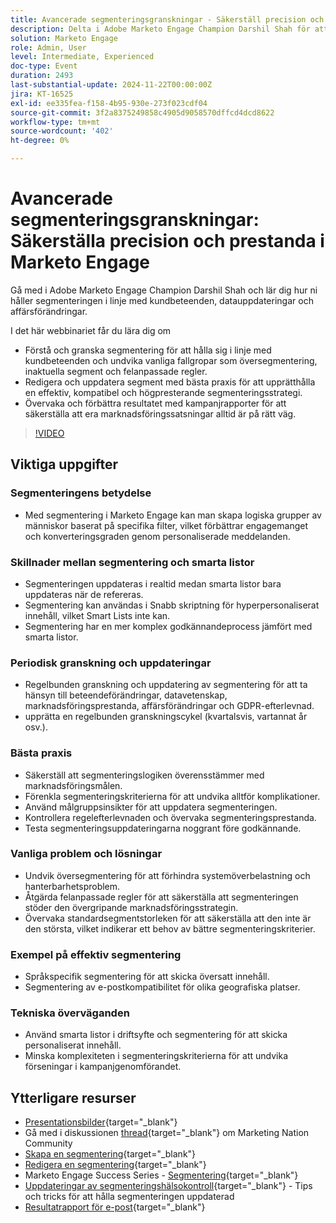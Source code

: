 ```yaml
---
title: Avancerade segmenteringsgranskningar - Säkerställ precision och prestanda i Marketo Engage
description: Delta i Adobe Marketo Engage Champion Darshil Shah för att bemästra avancerade segmenteringsgranskningar, lära er att optimera segmenteringsstrategier, anpassa sig till kundbeteenden, upprätthålla GDPR-efterlevnaden och förbättra marknadsföringsresultatet med hjälp av bästa praxis och uppdateringar i realtid.
solution: Marketo Engage
role: Admin, User
level: Intermediate, Experienced
doc-type: Event
duration: 2493
last-substantial-update: 2024-11-22T00:00:00Z
jira: KT-16525
exl-id: ee335fea-f158-4b95-930e-273f023cdf04
source-git-commit: 3f2a8375249858c4905d9058570dffcd4dcd8622
workflow-type: tm+mt
source-wordcount: '402'
ht-degree: 0%

---
```


# Avancerade segmenteringsgranskningar: Säkerställa precision och prestanda i Marketo Engage

Gå med i Adobe Marketo Engage Champion Darshil Shah och lär dig hur ni håller segmenteringen i linje med kundbeteenden, datauppdateringar och affärsförändringar.

I det här webbinariet får du lära dig om

* Förstå och granska segmentering för att hålla sig i linje med kundbeteenden och undvika vanliga fallgropar som översegmentering, inaktuella segment och felanpassade regler.
* Redigera och uppdatera segment med bästa praxis för att upprätthålla en effektiv, kompatibel och högpresterande segmenteringsstrategi.
* Övervaka och förbättra resultatet med kampanjrapporter för att säkerställa att era marknadsföringssatsningar alltid är på rätt väg.

>[!VIDEO](https://video.tv.adobe.com/v/3439383/?learn=on&enablevpops)

## Viktiga uppgifter

### Segmenteringens betydelse

* Med segmentering i Marketo Engage kan man skapa logiska grupper av människor baserat på specifika filter, vilket förbättrar engagemanget och konverteringsgraden genom personaliserade meddelanden.

### Skillnader mellan segmentering och smarta listor

* Segmenteringen uppdateras i realtid medan smarta listor bara uppdateras när de refereras.
* Segmentering kan användas i Snabb skriptning för hyperpersonaliserat innehåll, vilket Smart Lists inte kan.
* Segmentering har en mer komplex godkännandeprocess jämfört med smarta listor.

### Periodisk granskning och uppdateringar

* Regelbunden granskning och uppdatering av segmentering för att ta hänsyn till beteendeförändringar, datavetenskap, marknadsföringsprestanda, affärsförändringar och GDPR-efterlevnad.
* upprätta en regelbunden granskningscykel (kvartalsvis, vartannat år osv.).

### Bästa praxis

* Säkerställ att segmenteringslogiken överensstämmer med marknadsföringsmålen.
* Förenkla segmenteringskriterierna för att undvika alltför komplikationer.
* Använd målgruppsinsikter för att uppdatera segmenteringen.
* Kontrollera regelefterlevnaden och övervaka segmenteringsprestanda.
* Testa segmenteringsuppdateringarna noggrant före godkännande.

### Vanliga problem och lösningar

* Undvik översegmentering för att förhindra systemöverbelastning och hanterbarhetsproblem.
* Åtgärda felanpassade regler för att säkerställa att segmenteringen stöder den övergripande marknadsföringsstrategin.
* Övervaka standardsegmentstorleken för att säkerställa att den inte är den största, vilket indikerar ett behov av bättre segmenteringskriterier.

### Exempel på effektiv segmentering

* Språkspecifik segmentering för att skicka översatt innehåll.
* Segmentering av e-postkompatibilitet för olika geografiska platser.

### Tekniska överväganden

* Använd smarta listor i driftsyfte och segmentering för att skicka personaliserat innehåll.
* Minska komplexiteten i segmenteringskriterierna för att undvika förseningar i kampanjgenomförandet.

## Ytterligare resurser

* [Presentationsbilder](https://engage.adobe.com/rs/360-KCI-804/images/AME_Learn%20From%20your%20peers%20Webinar_Advanced%20segmentation%20Audits.pdf?version=0){target="_blank"}
* Gå med i diskussionen [thread](https://nation.marketo.com/t5/product-discussions/register-now-learn-from-your-peers-advanced-segmentation-audits/td-p/353460){target="_blank"} om Marketing Nation Community
* [Skapa en segmentering](https://experienceleague.adobe.com/sv/docs/marketo/using/product-docs/personalization/segmentation-and-snippets/segmentation/create-a-segmentation){target="_blank"}
* [Redigera en segmentering](https://experienceleague.adobe.com/sv/docs/marketo/using/product-docs/personalization/segmentation-and-snippets/segmentation/edit-a-segmentation){target="_blank"}
* Marketo Engage Success Series - [Segmentering](https://nation.marketo.com/t5/product-blogs/marketo-success-series-segmentation/ba-p/304969){target="_blank"}
* [Uppdateringar av segmenteringshälsokontroll](https://nation.marketo.com/t5/product-blogs/segmentation-health-check-updates-tips-and-tricks-for-keeping/ba-p/241963){target="_blank"} - Tips och tricks för att hålla segmenteringen uppdaterad
* [Resultatrapport för e-post](https://experienceleague.adobe.com/sv/docs/marketo/using/product-docs/email-marketing/email-programs/email-program-data/email-performance-report){target="_blank"}
